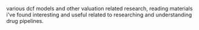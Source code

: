 various dcf models and other valuation related research, reading materials i've found interesting and useful related to researching and understanding drug pipelines.
